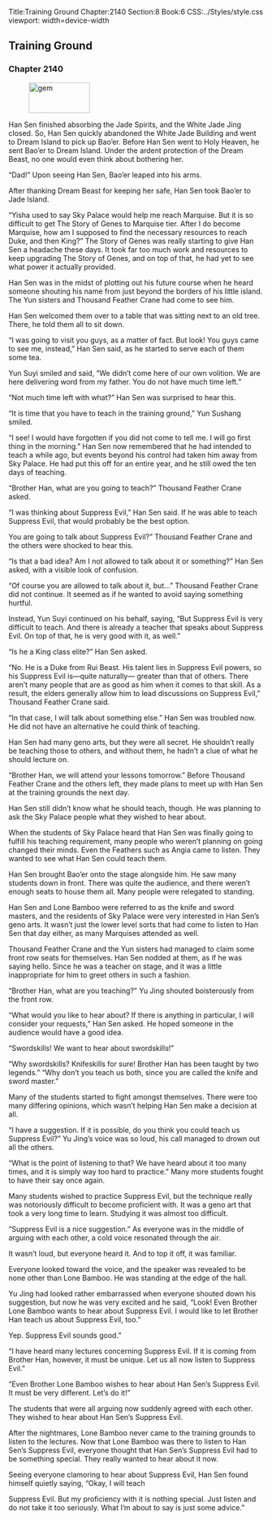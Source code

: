 Title:Training Ground 
Chapter:2140 
Section:8 
Book:6 
CSS:../Styles/style.css 
viewport: width=device-width
  
## Training Ground
### Chapter 2140 
<figure>
	<img src="../Images/gem.gif" alt="gem" id="gem" width="120" height="60" />
</figure>
  

  
  Han Sen finished absorbing the Jade Spirits, and the White Jade Jing closed. So, Han Sen quickly abandoned the White Jade Building and went to Dream Island to pick up Bao’er. Before Han Sen went to Holy Heaven, he sent Bao’er to Dream Island. Under the ardent protection of the Dream Beast, no one would even think about bothering her.

“Dad!” Upon seeing Han Sen, Bao’er leaped into his arms.

After thanking Dream Beast for keeping her safe, Han Sen took Bao’er to Jade Island.

“Yisha used to say Sky Palace would help me reach Marquise. But it is so difficult to get The Story of Genes to Marquise tier. After I do become Marquise, how am I supposed to find the necessary resources to reach Duke, and then King?” The Story of Genes was really starting to give Han Sen a headache these days. It took far too much work and resources to keep upgrading The Story of Genes, and on top of that, he had yet to see what power it actually provided.

Han Sen was in the midst of plotting out his future course when he heard someone shouting his name from just beyond the borders of his little island. The Yun sisters and Thousand Feather Crane had come to see him.

Han Sen welcomed them over to a table that was sitting next to an old tree. There, he told them all to sit down.

“I was going to visit you guys, as a matter of fact. But look! You guys came to see me, instead,” Han Sen said, as he started to serve each of them some tea.

Yun Suyi smiled and said, “We didn’t come here of our own volition. We are here delivering word from my father. You do not have much time left.”

“Not much time left with what?” Han Sen was surprised to hear this.

“It is time that you have to teach in the training ground,” Yun Sushang smiled.

“I see! I would have forgotten if you did not come to tell me. I will go first thing in the morning.” Han Sen now remembered that he had intended to teach a while ago, but events beyond his control had taken him away from Sky Palace. He had put this off for an entire year, and he still owed the ten days of teaching.

“Brother Han, what are you going to teach?” Thousand Feather Crane asked.

“I was thinking about Suppress Evil,” Han Sen said. If he was able to teach Suppress Evil, that would probably be the best option.

You are going to talk about Suppress Evil?” Thousand Feather Crane and the others were shocked to hear this.

“Is that a bad idea? Am I not allowed to talk about it or something?” Han Sen asked, with a visible look of confusion.

“Of course you are allowed to talk about it, but…” Thousand Feather Crane did not continue. It seemed as if he wanted to avoid saying something hurtful.

Instead, Yun Suyi continued on his behalf, saying, “But Suppress Evil is very difficult to teach. And there is already a teacher that speaks about Suppress Evil. On top of that, he is very good with it, as well.”

“Is he a King class elite?” Han Sen asked.

“No. He is a Duke from Rui Beast. His talent lies in Suppress Evil powers, so his Suppress Evil is—quite naturally— greater than that of others. There aren’t many people that are as good as him when it comes to that skill. As a result, the elders generally allow him to lead discussions on Suppress Evil,” Thousand Feather Crane said.

“In that case, I will talk about something else.” Han Sen was troubled now. He did not have an alternative he could think of teaching.

Han Sen had many geno arts, but they were all secret. He shouldn’t really be teaching those to others, and without them, he hadn’t a clue of what he should lecture on.

“Brother Han, we will attend your lessons tomorrow.” Before Thousand Feather Crane and the others left, they made plans to meet up with Han Sen at the training grounds the next day.

Han Sen still didn’t know what he should teach, though. He was planning to ask the Sky Palace people what they wished to hear about.

When the students of Sky Palace heard that Han Sen was finally going to fulfill his teaching requirement, many people who weren’t planning on going changed their minds. Even the Feathers such as Angia came to listen. They wanted to see what Han Sen could teach them.

Han Sen brought Bao’er onto the stage alongside him. He saw many students down in front. There was quite the audience, and there weren’t enough seats to house them all. Many people were relegated to standing.

Han Sen and Lone Bamboo were referred to as the knife and sword masters, and the residents of Sky Palace were very interested in Han Sen’s geno arts. It wasn’t just the lower level sorts that had come to listen to Han Sen that day either, as many Marquises attended as well.

Thousand Feather Crane and the Yun sisters had managed to claim some front row seats for themselves. Han Sen nodded at them, as if he was saying hello. Since he was a teacher on stage, and it was a little inappropriate for him to greet others in such a fashion.

“Brother Han, what are you teaching?” Yu Jing shouted boisterously from the front row.

“What would you like to hear about? If there is anything in particular, I will consider your requests,” Han Sen asked. He hoped someone in the audience would have a good idea.

“Swordskills! We want to hear about swordskills!”

“Why swordskills? Knifeskills for sure! Brother Han has been taught by two legends.” “Why don’t you teach us both, since you are called the knife and sword master.”

Many of the students started to fight amongst themselves. There were too many differing opinions, which wasn’t helping Han Sen make a decision at all.

“I have a suggestion. If it is possible, do you think you could teach us Suppress Evil?” Yu Jing’s voice was so loud, his call managed to drown out all the others.

“What is the point of listening to that? We have heard about it too many times, and it is simply way too hard to practice.” Many more students fought to have their say once again.

Many students wished to practice Suppress Evil, but the technique really was notoriously difficult to become proficient with. It was a geno art that took a very long time to learn. Studying it was almost too difficult.

“Suppress Evil is a nice suggestion.” As everyone was in the middle of arguing with each other, a cold voice resonated through the air.

It wasn’t loud, but everyone heard it. And to top it off, it was familiar.

Everyone looked toward the voice, and the speaker was revealed to be none other than Lone Bamboo. He was standing at the edge of the hall.

Yu Jing had looked rather embarrassed when everyone shouted down his suggestion, but now he was very excited and he said, “Look! Even Brother Lone Bamboo wants to hear about Suppress Evil. I would like to let Brother Han teach us about Suppress Evil, too.”

Yep. Suppress Evil sounds good.”

“I have heard many lectures concerning Suppress Evil. If it is coming from Brother Han, however, it must be unique. Let us all now listen to Suppress Evil.”

“Even Brother Lone Bamboo wishes to hear about Han Sen’s Suppress Evil. It must be very different. Let’s do it!”

The students that were all arguing now suddenly agreed with each other. They wished to hear about Han Sen’s Suppress Evil.

After the nightmares, Lone Bamboo never came to the training grounds to listen to the lectures. Now that Lone Bamboo was there to listen to Han Sen’s Suppress Evil, everyone thought that Han Sen’s Suppress Evil had to be something special. They really wanted to hear about it now.

Seeing everyone clamoring to hear about Suppress Evil, Han Sen found himself quietly saying, “Okay, I will teach

Suppress Evil. But my proficiency with it is nothing special. Just listen and do not take it too seriously. What I’m about to say is just some advice.”
